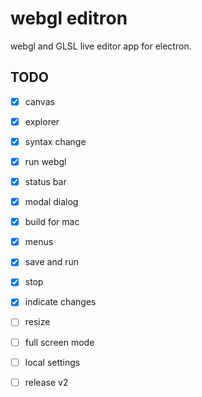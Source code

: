 # webgl editron

webgl and GLSL live editor app for electron.

## TODO

* [x] canvas
* [x] explorer
* [x] syntax change
* [x] run webgl
* [x] status bar
* [x] modal dialog
* [x] build for mac
* [x] menus
* [x] save and run
* [x] stop
* [x] indicate changes
* [ ] resize
* [ ] full screen mode
* [ ] local settings
* [ ] release v2


